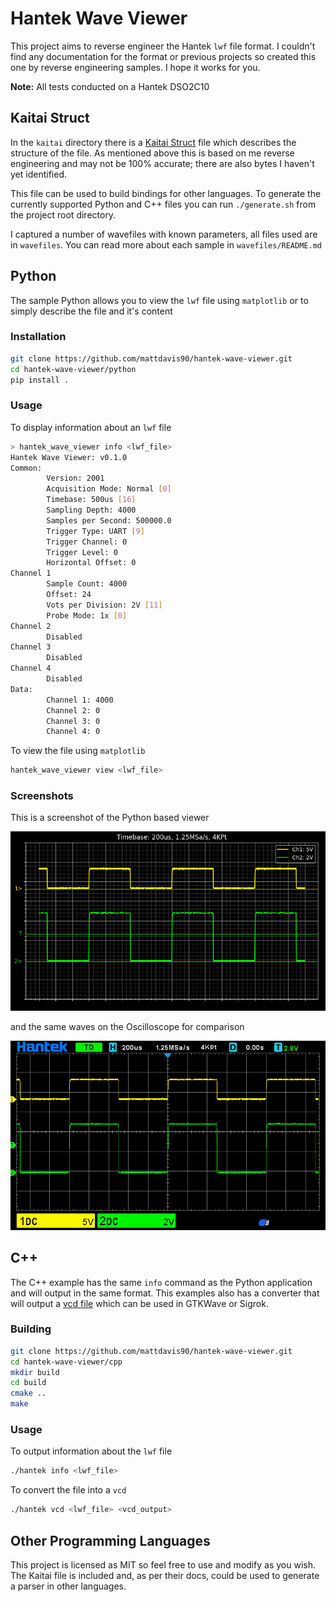 # Hantek Wave Viewer

This project aims to reverse engineer the Hantek `lwf` file format. I couldn't find any documentation for the format or previous projects so created this one by reverse engineering samples. I hope it works for you.

**Note:** All tests conducted on a Hantek DSO2C10

## Kaitai Struct

In the `kaitai` directory there is a [Kaitai Struct](https://www.kaitai.io) file which describes the structure of the file. As mentioned above this is based on me reverse engineering and may not be 100% accurate; there are also bytes I haven't yet identified.

This file can be used to build bindings for other languages. To generate the currently supported Python and C++ files you can run `./generate.sh` from the project root directory.

I captured a number of wavefiles with known parameters, all files used are in `wavefiles`. You can read more about each sample in `wavefiles/README.md`

## Python

The sample Python allows you to view the `lwf` file using `matplotlib` or to simply describe the file and it's content

### Installation

```bash
git clone https://github.com/mattdavis90/hantek-wave-viewer.git
cd hantek-wave-viewer/python
pip install .
```

### Usage

To display information about an `lwf` file

```bash
> hantek_wave_viewer info <lwf_file>
Hantek Wave Viewer: v0.1.0
Common:
        Version: 2001
        Acquisition Mode: Normal [0]
        Timebase: 500us [16]
        Sampling Depth: 4000
        Samples per Second: 500000.0
        Trigger Type: UART [9]
        Trigger Channel: 0
        Trigger Level: 0
        Horizontal Offset: 0
Channel 1
        Sample Count: 4000
        Offset: 24
        Vots per Division: 2V [11]
        Probe Mode: 1x [0]
Channel 2
        Disabled
Channel 3
        Disabled
Channel 4
        Disabled
Data:
        Channel 1: 4000
        Channel 2: 0
        Channel 3: 0
        Channel 4: 0
```

To view the file using `matplotlib`

``` bash
hantek_wave_viewer view <lwf_file>
```


### Screenshots

This is a screenshot of the Python based viewer

![Screenshot of Python viewer](wavefiles/scope_wave_35_4_py.png)

and the same waves on the Oscilloscope for comparison

![Screenshot from Oscilloscope](wavefiles/scope_wave_35_4.png)


## C++

The C++ example has the same `info` command as the Python application and will output in the same format. This examples also has a converter that will output a [vcd file](https://en.wikipedia.org/wiki/Value_change_dump) which can be used in GTKWave or Sigrok.

### Building

```bash
git clone https://github.com/mattdavis90/hantek-wave-viewer.git
cd hantek-wave-viewer/cpp
mkdir build
cd build
cmake ..
make
```

### Usage

To output information about the `lwf` file

```bash
./hantek info <lwf_file>
```

To convert the file into a `vcd`

```bash
./hantek vcd <lwf_file> <vcd_output>
```

## Other Programming Languages

This project is licensed as MIT so feel free to use and modify as you wish. The Kaitai file is included and, as per their docs, could be used to generate a parser in other languages.
